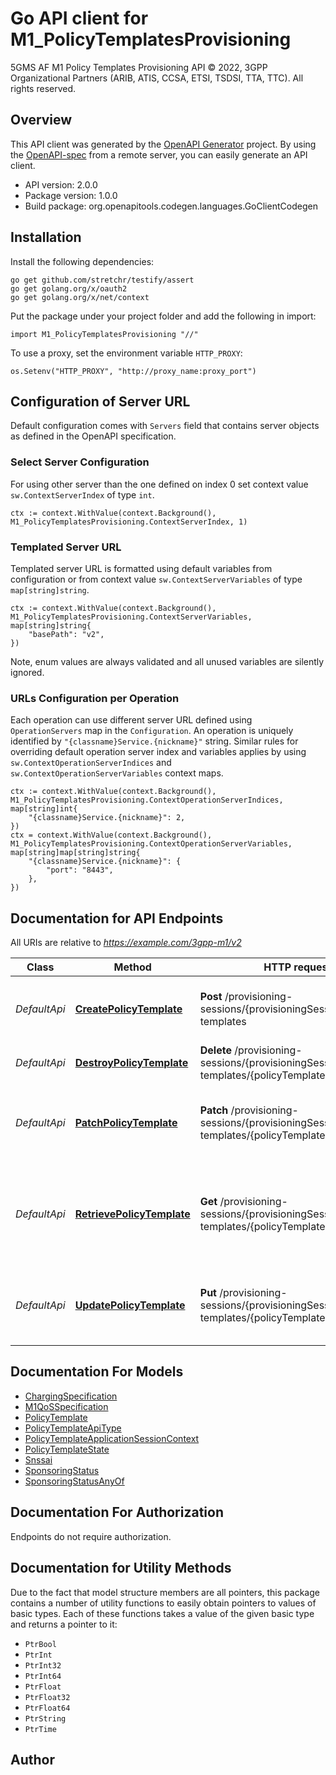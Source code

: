 # Go API client for M1_PolicyTemplatesProvisioning

5GMS AF M1 Policy Templates Provisioning API
© 2022, 3GPP Organizational Partners (ARIB, ATIS, CCSA, ETSI, TSDSI, TTA, TTC).
All rights reserved.


## Overview
This API client was generated by the [OpenAPI Generator](https://openapi-generator.tech) project.  By using the [OpenAPI-spec](https://www.openapis.org/) from a remote server, you can easily generate an API client.

- API version: 2.0.0
- Package version: 1.0.0
- Build package: org.openapitools.codegen.languages.GoClientCodegen

## Installation

Install the following dependencies:

```shell
go get github.com/stretchr/testify/assert
go get golang.org/x/oauth2
go get golang.org/x/net/context
```

Put the package under your project folder and add the following in import:

```golang
import M1_PolicyTemplatesProvisioning "//"
```

To use a proxy, set the environment variable `HTTP_PROXY`:

```golang
os.Setenv("HTTP_PROXY", "http://proxy_name:proxy_port")
```

## Configuration of Server URL

Default configuration comes with `Servers` field that contains server objects as defined in the OpenAPI specification.

### Select Server Configuration

For using other server than the one defined on index 0 set context value `sw.ContextServerIndex` of type `int`.

```golang
ctx := context.WithValue(context.Background(), M1_PolicyTemplatesProvisioning.ContextServerIndex, 1)
```

### Templated Server URL

Templated server URL is formatted using default variables from configuration or from context value `sw.ContextServerVariables` of type `map[string]string`.

```golang
ctx := context.WithValue(context.Background(), M1_PolicyTemplatesProvisioning.ContextServerVariables, map[string]string{
	"basePath": "v2",
})
```

Note, enum values are always validated and all unused variables are silently ignored.

### URLs Configuration per Operation

Each operation can use different server URL defined using `OperationServers` map in the `Configuration`.
An operation is uniquely identified by `"{classname}Service.{nickname}"` string.
Similar rules for overriding default operation server index and variables applies by using `sw.ContextOperationServerIndices` and `sw.ContextOperationServerVariables` context maps.

```golang
ctx := context.WithValue(context.Background(), M1_PolicyTemplatesProvisioning.ContextOperationServerIndices, map[string]int{
	"{classname}Service.{nickname}": 2,
})
ctx = context.WithValue(context.Background(), M1_PolicyTemplatesProvisioning.ContextOperationServerVariables, map[string]map[string]string{
	"{classname}Service.{nickname}": {
		"port": "8443",
	},
})
```

## Documentation for API Endpoints

All URIs are relative to *https://example.com/3gpp-m1/v2*

Class | Method | HTTP request | Description
------------ | ------------- | ------------- | -------------
*DefaultApi* | [**CreatePolicyTemplate**](docs/DefaultApi.md#createpolicytemplate) | **Post** /provisioning-sessions/{provisioningSessionId}/policy-templates | Create (and optionally upload) a new Policy Template
*DefaultApi* | [**DestroyPolicyTemplate**](docs/DefaultApi.md#destroypolicytemplate) | **Delete** /provisioning-sessions/{provisioningSessionId}/policy-templates/{policyTemplateId} | 
*DefaultApi* | [**PatchPolicyTemplate**](docs/DefaultApi.md#patchpolicytemplate) | **Patch** /provisioning-sessions/{provisioningSessionId}/policy-templates/{policyTemplateId} | Patch the Policy Template for the specified Provisioning Session
*DefaultApi* | [**RetrievePolicyTemplate**](docs/DefaultApi.md#retrievepolicytemplate) | **Get** /provisioning-sessions/{provisioningSessionId}/policy-templates/{policyTemplateId} | Retrieve a representation of an existing Policy Template in the specified Provisioning Session
*DefaultApi* | [**UpdatePolicyTemplate**](docs/DefaultApi.md#updatepolicytemplate) | **Put** /provisioning-sessions/{provisioningSessionId}/policy-templates/{policyTemplateId} | Update a Policy Template for the specified Provisioning Session


## Documentation For Models

 - [ChargingSpecification](docs/ChargingSpecification.md)
 - [M1QoSSpecification](docs/M1QoSSpecification.md)
 - [PolicyTemplate](docs/PolicyTemplate.md)
 - [PolicyTemplateApiType](docs/PolicyTemplateApiType.md)
 - [PolicyTemplateApplicationSessionContext](docs/PolicyTemplateApplicationSessionContext.md)
 - [PolicyTemplateState](docs/PolicyTemplateState.md)
 - [Snssai](docs/Snssai.md)
 - [SponsoringStatus](docs/SponsoringStatus.md)
 - [SponsoringStatusAnyOf](docs/SponsoringStatusAnyOf.md)


## Documentation For Authorization

 Endpoints do not require authorization.


## Documentation for Utility Methods

Due to the fact that model structure members are all pointers, this package contains
a number of utility functions to easily obtain pointers to values of basic types.
Each of these functions takes a value of the given basic type and returns a pointer to it:

* `PtrBool`
* `PtrInt`
* `PtrInt32`
* `PtrInt64`
* `PtrFloat`
* `PtrFloat32`
* `PtrFloat64`
* `PtrString`
* `PtrTime`

## Author



